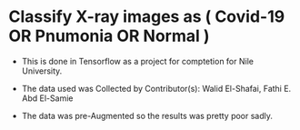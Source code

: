 # Classify X-ray images as ( Covid-19 OR Pnumonia OR Normal ) 

- This is done in Tensorflow as a project for comptetion for Nile University.

- The data used was Collected by Contributor(s): Walid El-Shafai, Fathi E. Abd El-Samie
 
- The data was pre-Augmented so the results was pretty poor sadly.